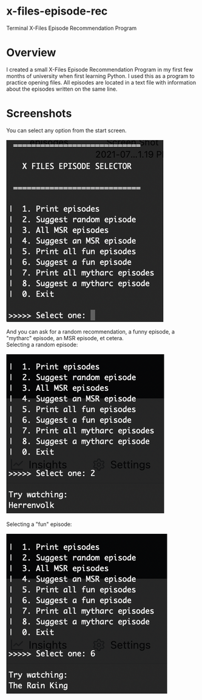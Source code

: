 # x-files-episode-rec
Terminal X-Files Episode Recommendation Program

# Overview

I created a small X-Files Episode Recommendation Program in my first few months of university when first learning Python. I used this as a program to practice opening files. All episodes are located in a text file with information about the episodes written on the same line.

# Screenshots

You can select any option from the start screen.
<br><br>
![Start screen](/screenshots/sc.png)

And you can ask for a random recommendation, a funny episode, a "mytharc" episode, an MSR episode, et cetera.
<br>Selecting a random episode:
<br><br>
![Recommendation](/screenshots/sc1.png)
<br><br>
Selecting a "fun" episode:
<br><br>
![Recommendation 2](/screenshots/sc2.png)
